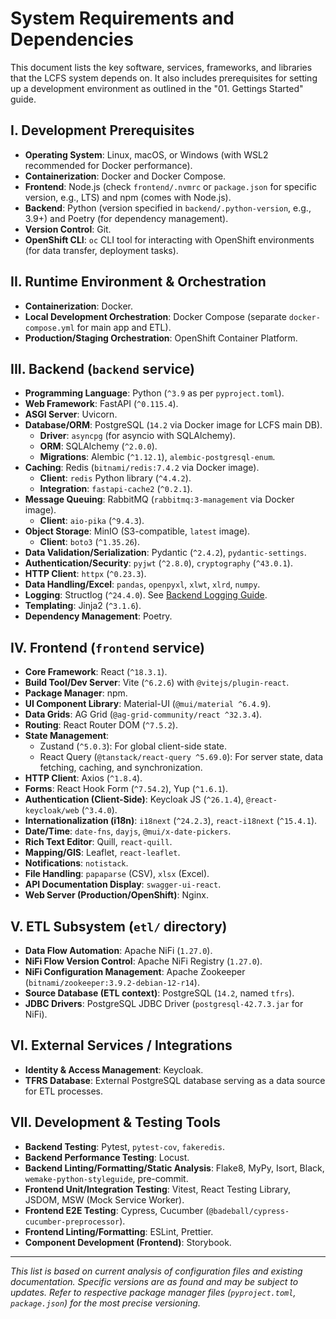 # System Requirements and Dependencies

This document lists the key software, services, frameworks, and libraries that the LCFS system depends on. It also includes prerequisites for setting up a development environment as outlined in the "01. Gettings Started" guide.

## I. Development Prerequisites

*   **Operating System**: Linux, macOS, or Windows (with WSL2 recommended for Docker performance).
*   **Containerization**: Docker and Docker Compose.
*   **Frontend**: Node.js (check `frontend/.nvmrc` or `package.json` for specific version, e.g., LTS) and npm (comes with Node.js).
*   **Backend**: Python (version specified in `backend/.python-version`, e.g., 3.9+) and Poetry (for dependency management).
*   **Version Control**: Git.
*   **OpenShift CLI**: `oc` CLI tool for interacting with OpenShift environments (for data transfer, deployment tasks).

## II. Runtime Environment & Orchestration

*   **Containerization**: Docker.
*   **Local Development Orchestration**: Docker Compose (separate `docker-compose.yml` for main app and ETL).
*   **Production/Staging Orchestration**: OpenShift Container Platform.

## III. Backend (`backend` service)

*   **Programming Language**: Python (`^3.9` as per `pyproject.toml`).
*   **Web Framework**: FastAPI (`^0.115.4`).
*   **ASGI Server**: Uvicorn.
*   **Database/ORM**: PostgreSQL (`14.2` via Docker image for LCFS main DB).
    *   **Driver**: `asyncpg` (for asyncio with SQLAlchemy).
    *   **ORM**: SQLAlchemy (`^2.0.0`).
    *   **Migrations**: Alembic (`^1.12.1`), `alembic-postgresql-enum`.
*   **Caching**: Redis (`bitnami/redis:7.4.2` via Docker image).
    *   **Client**: `redis` Python library (`^4.4.2`).
    *   **Integration**: `fastapi-cache2` (`^0.2.1`).
*   **Message Queuing**: RabbitMQ (`rabbitmq:3-management` via Docker image).
    *   **Client**: `aio-pika` (`^9.4.3`).
*   **Object Storage**: MinIO (S3-compatible, `latest` image).
    *   **Client**: `boto3` (`^1.35.26`).
*   **Data Validation/Serialization**: Pydantic (`^2.4.2`), `pydantic-settings`.
*   **Authentication/Security**: `pyjwt` (`^2.8.0`), `cryptography` (`^43.0.1`).
*   **HTTP Client**: `httpx` (`^0.23.3`).
*   **Data Handling/Excel**: `pandas`, `openpyxl`, `xlwt`, `xlrd`, `numpy`.
*   **Logging**: Structlog (`^24.4.0`). See [Backend Logging Guide](Backend-Logging-Guide.md).
*   **Templating**: Jinja2 (`^3.1.6`).
*   **Dependency Management**: Poetry.

## IV. Frontend (`frontend` service)

*   **Core Framework**: React (`^18.3.1`).
*   **Build Tool/Dev Server**: Vite (`^6.2.6`) with `@vitejs/plugin-react`.
*   **Package Manager**: npm.
*   **UI Component Library**: Material-UI (`@mui/material ^6.4.9`).
*   **Data Grids**: AG Grid (`@ag-grid-community/react ^32.3.4`).
*   **Routing**: React Router DOM (`^7.5.2`).
*   **State Management**:
    *   Zustand (`^5.0.3`): For global client-side state.
    *   React Query (`@tanstack/react-query ^5.69.0`): For server state, data fetching, caching, and synchronization.
*   **HTTP Client**: Axios (`^1.8.4`).
*   **Forms**: React Hook Form (`^7.54.2`), Yup (`^1.6.1`).
*   **Authentication (Client-Side)**: Keycloak JS (`^26.1.4`), `@react-keycloak/web` (`^3.4.0`).
*   **Internationalization (i18n)**: `i18next` (`^24.2.3`), `react-i18next` (`^15.4.1`).
*   **Date/Time**: `date-fns`, `dayjs`, `@mui/x-date-pickers`.
*   **Rich Text Editor**: Quill, `react-quill`.
*   **Mapping/GIS**: Leaflet, `react-leaflet`.
*   **Notifications**: `notistack`.
*   **File Handling**: `papaparse` (CSV), `xlsx` (Excel).
*   **API Documentation Display**: `swagger-ui-react`.
*   **Web Server (Production/OpenShift)**: Nginx.

## V. ETL Subsystem (`etl/` directory)

*   **Data Flow Automation**: Apache NiFi (`1.27.0`).
*   **NiFi Flow Version Control**: Apache NiFi Registry (`1.27.0`).
*   **NiFi Configuration Management**: Apache Zookeeper (`bitnami/zookeeper:3.9.2-debian-12-r14`).
*   **Source Database (ETL context)**: PostgreSQL (`14.2`, named `tfrs`).
*   **JDBC Drivers**: PostgreSQL JDBC Driver (`postgresql-42.7.3.jar` for NiFi).

## VI. External Services / Integrations

*   **Identity & Access Management**: Keycloak.
*   **TFRS Database**: External PostgreSQL database serving as a data source for ETL processes.

## VII. Development & Testing Tools

*   **Backend Testing**: Pytest, `pytest-cov`, `fakeredis`.
*   **Backend Performance Testing**: Locust.
*   **Backend Linting/Formatting/Static Analysis**: Flake8, MyPy, Isort, Black, `wemake-python-styleguide`, pre-commit.
*   **Frontend Unit/Integration Testing**: Vitest, React Testing Library, JSDOM, MSW (Mock Service Worker).
*   **Frontend E2E Testing**: Cypress, Cucumber (`@badeball/cypress-cucumber-preprocessor`).
*   **Frontend Linting/Formatting**: ESLint, Prettier.
*   **Component Development (Frontend)**: Storybook.

---
*This list is based on current analysis of configuration files and existing documentation. Specific versions are as found and may be subject to updates. Refer to respective package manager files (`pyproject.toml`, `package.json`) for the most precise versioning.* 